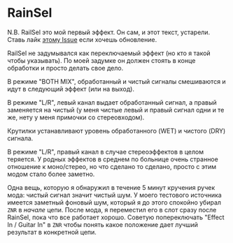 # RainSel
N.B. RailSel это мой первый эффект. Он сам, и этот текст, устарели. Ставь лайк [этому Issue](https://github.com/ELynx/zoom-fx-modding/issues/7) если хочешь обновление.

RailSel не задумывался как переключаемый эффект (но кто я такой чтобы указывать). По моей задумке он должен стоять в конце обработки и просто делать свое дело.

В режиме "BOTH MIX", обработанный и чистый сигналы смешиваются и идут в следующий эффект (или на выход).

В режиме "L/R", левый канал выдает обработанный сигнал, а правый заменяется на чистый (у меня чистые левый и правый сигнал одни и те же, нету у меня примочки со стереовходом).

Крутилки устанавливают уровень обработанного (WET) и чистого (DRY) сигнала.

В режиме "L/R", правый канал в случае стереоэффектов в целом теряется. У родных эффектов в среднем по больнице очень странное отношение к моно/стерео, но что сделано то сделано, просто с этим модом стало более заметно.

Одна вещь, которую я обнаружил в течение 5 минут кручения ручек мода: чистый сигнал значит чистый шум. У моего тестового источника имеется заметный фоновый шум, который я до этого спокойно убирал `ZNR` в _начале_ цепи. После мода, я переместил его в слот сразу после RainSel, пока что все работает хорошо. Советую попереключать "Effect In / Guitar In" в `ZNR` чтобы понять какое положение дает лучший результат в конкретной цепи.
